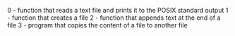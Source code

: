 0 - function that reads a text file and prints it to the POSIX standard output
1 - function that creates a file
2 - function that appends text at the end of a file
3 - program that copies the content of a file to another file
